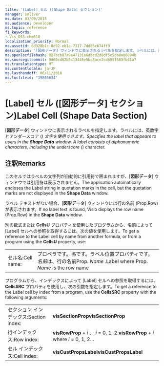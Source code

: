 ```yaml
---
title: '[Label] セル ([Shape Data] セクション)'
manager: soliver
ms.date: 03/09/2015
ms.audience: Developer
ms.topic: reference
f1_keywords:
- Vis_DSS.chm510
localization_priority: Normal
ms.assetid: 6d328b1c-8d92-eb1a-7317-7dd85c674ff9
description: '[図形データ] ウィンドウに表示されるラベルを指定します。ラベルには、英数字とアンダースコア (_) 文字を使用できます。'
ms.openlocfilehash: 087bcb87a9e47131e6dbcd2d8df5c5da8a06894b
ms.sourcegitcommit: 9d60cd82b5413446e5bc8ace2cd689f683fb41a7
ms.translationtype: MT
ms.contentlocale: ja-JP
ms.lasthandoff: 06/11/2018
ms.locfileid: "19805634"
---
```

# <a name="label-cell-shape-data-section"></a><span data-ttu-id="5f586-104">[Label] セル ([図形データ] セクション)</span><span class="sxs-lookup"><span data-stu-id="5f586-104">Label Cell (Shape Data Section)</span></span>

<span data-ttu-id="5f586-p102">[**図形データ**] ウィンドウに表示されるラベルを指定します。ラベルには、英数字とアンダースコア (_) 文字を使用できます。</span><span class="sxs-lookup"><span data-stu-id="5f586-p102">Specifies the label that appears to users in the **Shape Data** window. A label consists of alphanumeric characters, including the underscore (_) character.</span></span> 
  
## <a name="remarks"></a><span data-ttu-id="5f586-107">注釈</span><span class="sxs-lookup"><span data-stu-id="5f586-107">Remarks</span></span>

<span data-ttu-id="5f586-108">このセルではラベルの文字列が自動的に引用符で囲まれますが、[**図形データ**] ウィンドウでは引用符は表示されません。</span><span class="sxs-lookup"><span data-stu-id="5f586-108">The application automatically encloses the Label string in quotation marks in the cell, but the quotation marks are not displayed in the **Shape Data** window.</span></span> 
  
<span data-ttu-id="5f586-109">ラベル テキストがない場合、[**図形データ**] ウィンドウには行の名前 (Prop.Row) が表示されます。</span><span class="sxs-lookup"><span data-stu-id="5f586-109">If no label text is found, Visio displays the row name (Prop.Row) in the **Shape Data** window.</span></span> 
  
<span data-ttu-id="5f586-110">別の数式または **CellsU** プロパティを使用したプログラムから、名前によって [Label] セルへの参照を取得するには、次の値を使用します。</span><span class="sxs-lookup"><span data-stu-id="5f586-110">To get a reference to the Label cell by name from another formula, or from a program using the **CellsU** property, use:</span></span> 
  
|||
|:-----|:-----|
|<span data-ttu-id="5f586-111">セル名:</span><span class="sxs-lookup"><span data-stu-id="5f586-111">Cell name:</span></span>  <br/> |<span data-ttu-id="5f586-112">プロペラです。*名*です。ラベル位置プロパティです。 *名前*は、行の名前</span><span class="sxs-lookup"><span data-stu-id="5f586-112">Prop. *Name*  .Label where Prop.  *Name*  is the row name</span></span>  <br/> |
   
<span data-ttu-id="5f586-113">プログラムから、インデックスによって [Label] セルへの参照を取得するには、**CellsSRC** プロパティを使用し、次の引数を指定します。</span><span class="sxs-lookup"><span data-stu-id="5f586-113">To get a reference to the Label cell by index from a program, use the **CellsSRC** property with the following arguments:</span></span> 
  
|||
|:-----|:-----|
|<span data-ttu-id="5f586-114">セクション インデックス:</span><span class="sxs-lookup"><span data-stu-id="5f586-114">Section index:</span></span>  <br/> |<span data-ttu-id="5f586-115">**visSectionProp**</span><span class="sxs-lookup"><span data-stu-id="5f586-115">**visSectionProp**</span></span> <br/> |
|<span data-ttu-id="5f586-116">行インデックス:</span><span class="sxs-lookup"><span data-stu-id="5f586-116">Row index:</span></span>  <br/> |<span data-ttu-id="5f586-117">**visRowProp** +  *i* 、 *i* = 0, 1, 2.</span><span class="sxs-lookup"><span data-stu-id="5f586-117">**visRowProp** +  *i*  where  *i*  = 0, 1, 2...</span></span>  <br/> |
|<span data-ttu-id="5f586-118">セル インデックス:</span><span class="sxs-lookup"><span data-stu-id="5f586-118">Cell index:</span></span>  <br/> |<span data-ttu-id="5f586-119">**visCustPropsLabel**</span><span class="sxs-lookup"><span data-stu-id="5f586-119">**visCustPropsLabel**</span></span> <br/> |
   

